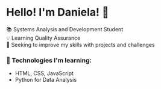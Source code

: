# Hello! I'm Daniela! 👋  

📚 Systems Analysis and Development Student  
💡 Learning Quality Assurance  
🚀 Seeking to improve my skills with projects and challenges 

### 🔧 Technologies I'm learning:
- HTML, CSS, JavaScript
- Python for Data Analysis 
